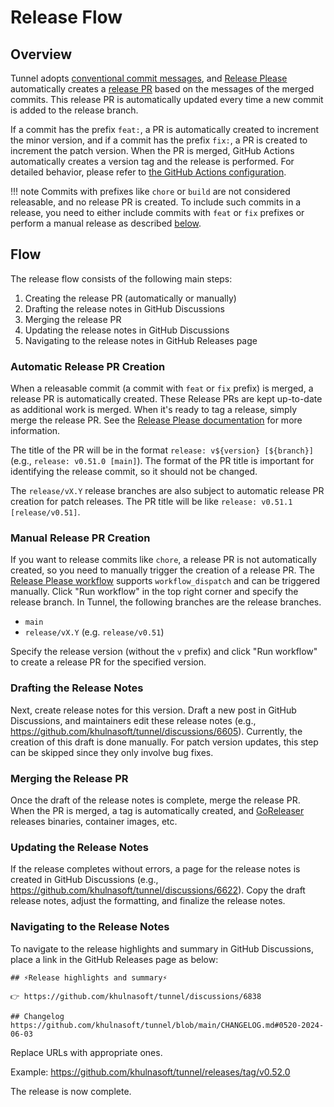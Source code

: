 # Release Flow

## Overview

Tunnel adopts [conventional commit messages][conventional-commits], and [Release Please][release-please] automatically creates a [release PR](https://github.com/googleapis/release-please?tab=readme-ov-file#whats-a-release-pr) based on the messages of the merged commits.
This release PR is automatically updated every time a new commit is added to the release branch.

If a commit has the prefix `feat:`, a PR is automatically created to increment the minor version, and if a commit has the prefix `fix:`, a PR is created to increment the patch version.
When the PR is merged, GitHub Actions automatically creates a version tag and the release is performed.
For detailed behavior, please refer to [the GitHub Actions configuration][workflows].

!!! note
Commits with prefixes like `chore` or `build` are not considered releasable, and no release PR is created.
To include such commits in a release, you need to either include commits with `feat` or `fix` prefixes or perform a manual release as described [below](#manual-release-pr-creation).

## Flow

The release flow consists of the following main steps:

1. Creating the release PR (automatically or manually)
1. Drafting the release notes in GitHub Discussions
1. Merging the release PR
1. Updating the release notes in GitHub Discussions
1. Navigating to the release notes in GitHub Releases page

### Automatic Release PR Creation

When a releasable commit (a commit with `feat` or `fix` prefix) is merged, a release PR is automatically created.
These Release PRs are kept up-to-date as additional work is merged.
When it's ready to tag a release, simply merge the release PR.
See the [Release Please documentation][release-please] for more information.

The title of the PR will be in the format `release: v${version} [${branch}]` (e.g., `release: v0.51.0 [main]`).
The format of the PR title is important for identifying the release commit, so it should not be changed.

The `release/vX.Y` release branches are also subject to automatic release PR creation for patch releases.
The PR title will be like `release: v0.51.1 [release/v0.51]`.

### Manual Release PR Creation

If you want to release commits like `chore`, a release PR is not automatically created, so you need to manually trigger the creation of a release PR.
The [Release Please workflow](https://github.com/khulnasoft/tunnel/actions/workflows/release-please.yaml) supports `workflow_dispatch` and can be triggered manually.
Click "Run workflow" in the top right corner and specify the release branch.
In Tunnel, the following branches are the release branches.

- `main`
- `release/vX.Y` (e.g. `release/v0.51`)

Specify the release version (without the `v` prefix) and click "Run workflow" to create a release PR for the specified version.

### Drafting the Release Notes

Next, create release notes for this version.
Draft a new post in GitHub Discussions, and maintainers edit these release notes (e.g., https://github.com/khulnasoft/tunnel/discussions/6605).
Currently, the creation of this draft is done manually.
For patch version updates, this step can be skipped since they only involve bug fixes.

### Merging the Release PR

Once the draft of the release notes is complete, merge the release PR.
When the PR is merged, a tag is automatically created, and [GoReleaser][goreleaser] releases binaries, container images, etc.

### Updating the Release Notes

If the release completes without errors, a page for the release notes is created in GitHub Discussions (e.g., https://github.com/khulnasoft/tunnel/discussions/6622).
Copy the draft release notes, adjust the formatting, and finalize the release notes.

### Navigating to the Release Notes

To navigate to the release highlights and summary in GitHub Discussions, place a link in the GitHub Releases page as below:

```
## ⚡Release highlights and summary⚡

👉 https://github.com/khulnasoft/tunnel/discussions/6838

## Changelog
https://github.com/khulnasoft/tunnel/blob/main/CHANGELOG.md#0520-2024-06-03
```

Replace URLs with appropriate ones.

Example: https://github.com/khulnasoft/tunnel/releases/tag/v0.52.0

The release is now complete.

[conventional-commits]: https://www.conventionalcommits.org/en/v1.0.0/
[release-please]: https://github.com/googleapis/release-please
[goreleaser]: https://goreleaser.com/
[workflows]: https://github.com/khulnasoft/tunnel/tree/main/.github/workflows
